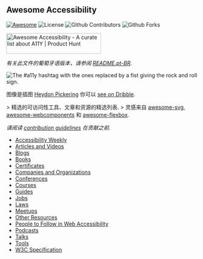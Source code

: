 <div class="github-widget" data-repo="brunopulis/awesome-a11y"></div>

## Awesome Accessibility

[![Awesome](https://awesome.re/badge.svg)](https://awesome.re)
![License](https://img.shields.io/badge/license-CC0%201.0-green)
![Github Contributors](https://img.shields.io/github/contributors/brunopulis/awesome-a11y)
![Github Forks](https://img.shields.io/github/forks/brunopulis/awesome-a11y?style=flat-square)


<a href="https://www.producthunt.com/posts/awesome-accessibility?utm_source=badge-featured&utm_medium=badge&utm_souce=badge-awesome&#0045;accessibility" target="_blank"><img src="https://api.producthunt.com/widgets/embed-image/v1/featured.svg?post_id=339140&theme=light" alt="Awesome&#0032;Accessibility&#0032; - A&#0032;curate&#0032;list&#0032;about&#0032;A11Y | Product Hunt" style="width: 250px; height: 54px;" width="250" height="54" /></a>

_有关此文件的葡萄牙语版本，请参阅 [README.pt-BR](https://github.com/brunopulis/awesome-a11y/blob/master/README-pt-br.md)._

![The #a11y hashtag with the ones replaced by a fist giving the rock and roll sign.](https://user-images.githubusercontent.com/1204692/30697506-9fd3020c-9eb5-11e7-95ca-a6c56785dd66.png)

图像是插图 [Heydon Pickering](http://www.heydonworks.com/) 你可以 [see on Dribble](https://dribbble.com/shots/2121794-rock-n-roll-a11y).

&gt; 精选的可访问性工具、文章和资源的精选列表.
&gt; 灵感来自 [awesome-svg](https://github.com/willianjusten/awesome-svg), [awesome-webcomponents](https://github.com/obetomuniz/awesome-webcomponents) 和 [awesome-flexbox](https://github.com/afonsopacifer/awesome-flexbox).

_请阅读 [contribution guidelines](https://github.com/brunopulis/awesome-a11y/blob/master/CONTRIBUTING.md) 在贡献之前._


- [Accessibility Weekly](https://github.com/brunopulis/awesome-a11y/blob/master/topics/newsletter.md)
- [Articles and Videos](https://github.com/brunopulis/awesome-a11y/blob/master/topics/articles-and-videos.md)
- [Blogs](https://github.com/brunopulis/awesome-a11y/blob/master/topics/blogs.md)
- [Books](https://github.com/brunopulis/awesome-a11y/blob/master/topics/books.md)
- [Certificates](https://github.com/brunopulis/awesome-a11y/blob/master/topics/certificates.md)
- [Companies and Organizations](https://github.com/brunopulis/awesome-a11y/blob/master/topics/companies-and-organizations.md)
- [Conferences](https://github.com/brunopulis/awesome-a11y/blob/master/topics/conferences.md)
- [Courses](https://github.com/brunopulis/awesome-a11y/blob/master/topics/courses.md)
- [Guides](https://github.com/brunopulis/awesome-a11y/blob/master/topics/guides.md)
- [Jobs](https://github.com/brunopulis/awesome-a11y/blob/master/topics/jobs.md)
- [Laws](https://github.com/brunopulis/awesome-a11y/blob/master/topics/laws.md)
- [Meetups](https://github.com/brunopulis/awesome-a11y/blob/master/topics/meetups.md)
- [Other Resources](https://github.com/brunopulis/awesome-a11y/blob/master/topics/other-resources.md)
- [People to Follow in Web Accessibility](https://github.com/brunopulis/awesome-a11y/blob/master/topics/people.md)
- [Podcasts](https://github.com/brunopulis/awesome-a11y/blob/master/topics/podcasts.md)
- [Talks](https://github.com/brunopulis/awesome-a11y/blob/master/topics/talks.md)
- [Tools](https://github.com/brunopulis/awesome-a11y/blob/master/topics/tools.md)
- [W3C Specification](https://github.com/brunopulis/awesome-a11y/blob/master/topics/specification.md)

